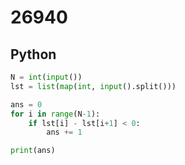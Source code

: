 # 26940

## Python

```python
N = int(input())
lst = list(map(int, input().split()))

ans = 0
for i in range(N-1):
    if lst[i] - lst[i+1] < 0:
        ans += 1

print(ans)

```
